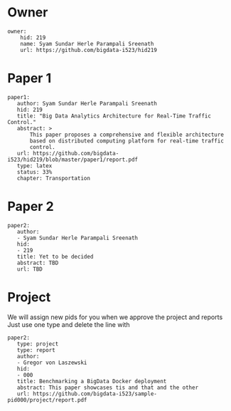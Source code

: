 # Owner

```
owner:
    hid: 219
    name: Syam Sundar Herle Parampali Sreenath 
    url: https://github.com/bigdata-i523/hid219
```

# Paper 1

```
paper1:
   author: Syam Sundar Herle Parampali Sreenath
   hid: 219
   title: "Big Data Analytics Architecture for Real-Time Traffic Control." 
   abstract: >
       This paper proposes a comprehensive and flexible architecture
       based on distributed computing platform for real-time traffic
       control. 
   url: https://github.com/bigdata-i523/hid219/blob/master/paper1/report.pdf
   type: latex
   status: 33%
   chapter: Transportation
```
   
# Paper 2

```
paper2:
   author: 
   - Syam Sundar Herle Parampali Sreenath
   hid:
   - 219
   title: Yet to be decided
   abstract: TBD
   url: TBD
```

# Project 

We will assign new pids for you when we approve the project and reports   
Just use one type and delete the line with 

```
paper2:
   type: project
   type: report
   author: 
   - Gregor von Laszewski
   hid:
   - 000
   title: Benchmarking a BigData Docker deployment
   abstract: This paper showcases tis and that and the other 
   url: https://github.com/bigdata-i523/sample-pid000/project/report.pdf
```
   
